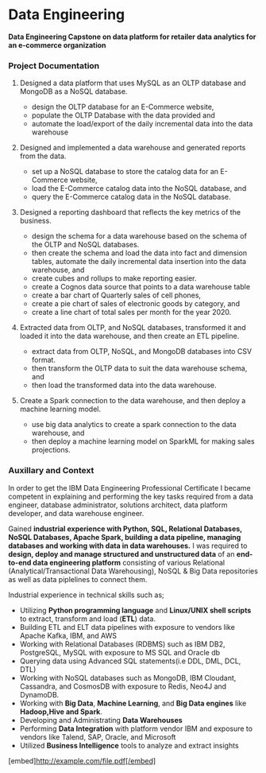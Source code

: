 # Data Engineering<br>
**Data Engineering Capstone on data platform for retailer data analytics for an e-commerce organization** <br>

### Project Documentation
1. Designed a data platform that uses MySQL as an OLTP database and MongoDB as a NoSQL database.
    - design the OLTP database for an E-Commerce website, 
    - populate the OLTP Database with the data provided and 
    - automate the load/export of the daily incremental data into the data warehouse

2. Designed and implemented a data warehouse and generated reports from the data.
    - set up a NoSQL database to store the catalog data for an E-Commerce website,
    - load the E-Commerce catalog data into the NoSQL database, and 
    - query the E-Commerce catalog data in the NoSQL database.

3. Designed a reporting dashboard that reflects the key metrics of the business.
    - design the schema for a data warehouse based on the schema of the OLTP and NoSQL databases.
    - then create the schema and load the data into fact and dimension tables, automate the daily incremental data insertion into the data warehouse, and
    - create cubes and rollups to make reporting easier.
    - create a Cognos data source that points to a data warehouse table
    - create a bar chart of Quarterly sales of cell phones, 
    - create a pie chart of sales of electronic goods by category, and
    - create a line chart of total sales per month for the year 2020.

4. Extracted data from OLTP, and NoSQL databases, transformed it and loaded it into the data warehouse, and then create an ETL pipeline.
    - extract data from OLTP, NoSQL, and MongoDB databases into CSV format. 
    - then transform the OLTP data to suit the data warehouse schema, and 
    - then load the transformed data into the data warehouse.

5. Create a Spark connection to the data warehouse, and then deploy a machine learning model.
    - use big data analytics to create a spark connection to the data warehouse, and 
    - then deploy a machine learning model on SparkML for making sales projections.

### Auxillary and Context
In order to get the IBM Data Engineering Professional Certificate I became competent in explaining and performing the key tasks required from a data engineer, database administrator, solutions architect, data platform developer, and data warehouse engineer. 

Gained **industrial experience with Python, SQL, Relational Databases, NoSQL Databases, Apache Spark, building a data pipeline, managing databases and working with data in data warehouses.** I was required to **design, deploy and manage structured and unstructured data** of an **end-to-end data engineering platform** consisting of various Relational (Analytical/Transactional Data Warehousing), NoSQL & Big Data repositories as well as data piplelines to connect them.

Industrial experience in technical skills such as;
- Utilizing **Python programming language** and **Linux/UNIX shell scripts** to extract, transform and load (**ETL**) data.
- Building ETL and ELT data pipelines with exposure to vendors like Apache Kafka, IBM, and AWS
- Working with Relational Databases (RDBMS) such as IBM DB2, PostgreSQL, MySQL with exposure to MS SQL and Oracle db 
- Querying data using Advanced SQL statements(i.e DDL, DML, DCL, DTL)
- Working with NoSQL databases such as MongoDB, IBM Cloudant, Cassandra, and CosmosDB with exposure to Redis, Neo4J and DynamoDB.
- Working with **Big Data**, **Machine Learning**, and **Big Data engines** like **Hadoop,Hive and Spark**.
- Developing and Administrating **Data Warehouses**
- Performing **Data Integration** with platform vendor IBM and exposure to vendors like Talend, SAP, Oracle, and Microsoft
- Utilized **Business Intelligence** tools to analyze and extract insights

[embed]http://example.com/file.pdf[/embed]

